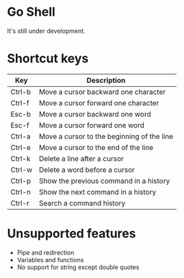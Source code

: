 # Go Shell

It's still under development.

# Shortcut keys

| Key | Description |
| --- | ---- |
| Ctrl-b | Move a cursor backward one character |
| Ctrl-f | Move a cursor forward one character |
| Esc-b | Move a cursor backward one word|
| Esc-f | Move a cursor forward one word|
| Ctrl-a | Move a cursor to the beginning of the line |
| Ctrl-e | Move a cursor to the end of the line |
| Ctrl-k | Delete a line after a cursor |
| Ctrl-w | Delete a word before a cursor |
| Ctrl-p | Show the previous command in a history |
| Ctrl-n | Show the next command in a history |
| Ctrl-r | Search a command history |


# Unsupported features

- Pipe and redirection
- Variables and functions
- No support for string except double quotes
